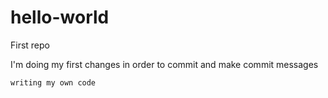 # hello-world
First repo

I'm doing my first changes in order to commit and make commit messages 

```
writing my own code
```
